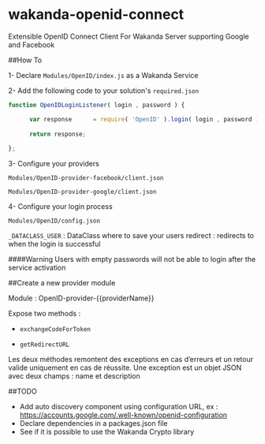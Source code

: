 # wakanda-openid-connect
Extensible OpenID Connect Client For Wakanda Server supporting Google and Facebook 

##How To

1- Declare `Modules/OpenID/index.js` as a Wakanda Service

2- Add the following code to your solution's `required.json`

```javascript
function OpenIDLoginListener( login , password ) {

      var response      = require( 'OpenID' ).login( login , password );
      
      return response;
      
};
```

3- Configure your providers

`Modules/OpenID-provider-facebook/client.json`

`Modules/OpenID-provider-google/client.json`

4- Configure your login process 

`Modules/OpenID/config.json`

`_DATACLASS_USER` : DataClass where to save your users
redirect : redirects to when the login is successful

####Warning
Users with empty passwords will not be able to login after the service activation

##Create a new provider module

Module : OpenID-provider-{{providerName}}

Expose two methods :

-	`exchangeCodeForToken`

-	`getRedirectURL`

Les deux méthodes remontent des exceptions en cas d’erreurs et un retour valide uniquement en cas de réussite.
Une exception est un objet JSON avec deux champs : name et description

##TODO
- Add auto discovery component using configuration URL, ex : https://accounts.google.com/.well-known/openid-configuration
- Declare dependencies in a packages.json file
- See if it is possible to use the Wakanda Crypto library

